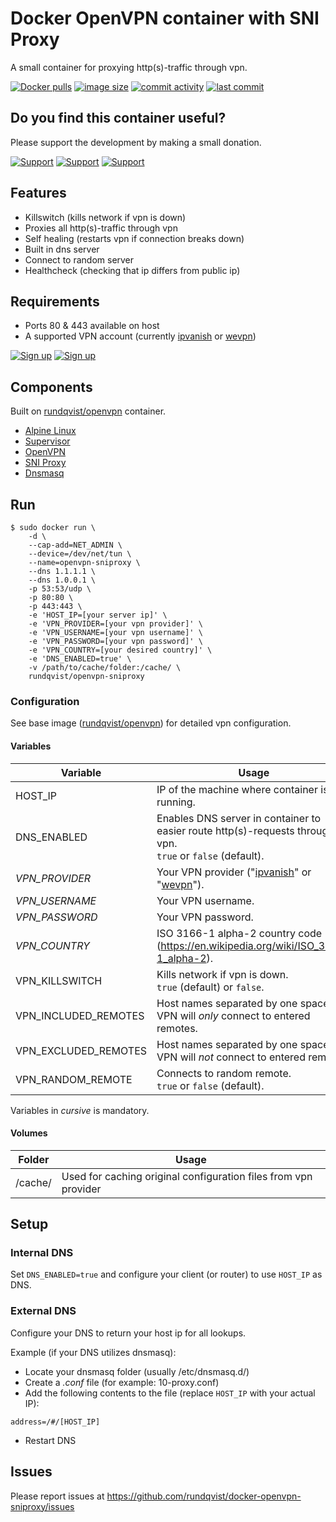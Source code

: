 # Docker OpenVPN container with SNI Proxy
A small container for proxying http(s)-traffic through vpn.

[![Docker pulls](https://img.shields.io/docker/pulls/rundqvist/openvpn-sniproxy.svg)](https://hub.docker.com/r/rundqvist/openvpn-sniproxy)
[![image size](https://img.shields.io/docker/image-size/rundqvist/openvpn-sniproxy.svg)](https://hub.docker.com/r/rundqvist/openvpn-sniproxy)
[![commit activity](https://img.shields.io/github/commit-activity/m/rundqvist/docker-openvpn-sniproxy)](https://github.com/rundqvist/docker-openvpn-sniproxy)
[![last commit](https://img.shields.io/github/last-commit/rundqvist/docker-openvpn-sniproxy.svg)](https://github.com/rundqvist/docker-openvpn-sniproxy)

## Do you find this container useful? 
Please support the development by making a small donation.

[![Support](https://img.shields.io/badge/support-Flattr-brightgreen)](https://flattr.com/@rundqvist)
[![Support](https://img.shields.io/badge/support-Buy%20me%20a%20coffee-orange)](https://www.buymeacoffee.com/rundqvist)
[![Support](https://img.shields.io/badge/support-PayPal-blue)](https://www.paypal.com/cgi-bin/webscr?cmd=_s-xclick&hosted_button_id=SZ7J9JL9P5DGE&source=url)

## Features
* Killswitch (kills network if vpn is down)
* Proxies all http(s)-traffic through vpn
* Self healing (restarts vpn if connection breaks down)
* Built in dns server
* Connect to random server
* Healthcheck (checking that ip differs from public ip)

## Requirements
* Ports 80 & 443 available on host
* A supported VPN account (currently [ipvanish](https://www.ipvanish.com/?a_bid=48f95966&a_aid=5f3eb2f0be07f) or [wevpn](https://www.wevpn.com/aff/rundqvist))

[![Sign up](https://img.shields.io/badge/sign_up-IPVanish_VPN-6fbc44)](https://www.ipvanish.com/?a_bid=48f95966&a_aid=5f3eb2f0be07f)
[![Sign up](https://img.shields.io/badge/sign_up-WeVPN-e33866)](https://www.wevpn.com/aff/rundqvist)

## Components
Built on [rundqvist/openvpn](https://hub.docker.com/r/rundqvist/openvpn) container.
* [Alpine Linux](https://www.alpinelinux.org)
* [Supervisor](https://github.com/Supervisor/supervisor)
* [OpenVPN](https://github.com/OpenVPN/openvpn)
* [SNI Proxy](https://github.com/dlundquist/sniproxy)
* [Dnsmasq](http://www.thekelleys.org.uk/dnsmasq/doc.html)

## Run
```
$ sudo docker run \
    -d \
    --cap-add=NET_ADMIN \
    --device=/dev/net/tun \
    --name=openvpn-sniproxy \
    --dns 1.1.1.1 \
    --dns 1.0.0.1 \
    -p 53:53/udp \
    -p 80:80 \
    -p 443:443 \
    -e 'HOST_IP=[your server ip]' \
    -e 'VPN_PROVIDER=[your vpn provider]' \
    -e 'VPN_USERNAME=[your vpn username]' \
    -e 'VPN_PASSWORD=[your vpn password]' \
    -e 'VPN_COUNTRY=[your desired country]' \
    -e 'DNS_ENABLED=true' \
    -v /path/to/cache/folder:/cache/ \
    rundqvist/openvpn-sniproxy
```

### Configuration
See base image ([rundqvist/openvpn](https://hub.docker.com/r/rundqvist/openvpn)) for detailed vpn configuration.

#### Variables
| Variable | Usage |
|----------|-------|
| HOST_IP | IP of the machine where container is running. |
| DNS_ENABLED | Enables DNS server in container to easier route http(s)-requests through vpn. <br />`true` or `false` (default). |
| _VPN_PROVIDER_ | Your VPN provider ("[ipvanish](https://www.ipvanish.com/?a_bid=48f95966&a_aid=5f3eb2f0be07f)" or "[wevpn](https://www.wevpn.com/aff/rundqvist)"). |
| _VPN_USERNAME_ | Your VPN username. |
| _VPN_PASSWORD_ | Your VPN password. |
| _VPN_COUNTRY_ | ISO 3166-1 alpha-2 country code (https://en.wikipedia.org/wiki/ISO_3166-1_alpha-2). |
| VPN_KILLSWITCH | Kills network if vpn is down. <br />`true` (default) or `false`. |
| VPN_INCLUDED_REMOTES | Host names separated by one space. VPN will _only_ connect to entered remotes. |
| VPN_EXCLUDED_REMOTES | Host names separated by one space. VPN will _not_ connect to entered remotes. |
| VPN_RANDOM_REMOTE | Connects to random remote. <br />`true` or `false` (default). |

Variables in _cursive_ is mandatory.

#### Volumes

| Folder | Usage |
|--------|-------|
| /cache/ | Used for caching original configuration files from vpn provider |

## Setup

### Internal DNS
Set `DNS_ENABLED=true` and configure your client (or router) to use `HOST_IP` as DNS.

### External DNS
Configure your DNS to return your host ip for all lookups.

Example (if your DNS utilizes dnsmasq):
* Locate your dnsmasq folder (usually /etc/dnsmasq.d/)
* Create a _.conf_ file (for example: 10-proxy.conf)
* Add the following contents to the file (replace `HOST_IP` with your actual IP):

``` 
address=/#/[HOST_IP]
```
* Restart DNS

## Issues
Please report issues at https://github.com/rundqvist/docker-openvpn-sniproxy/issues
